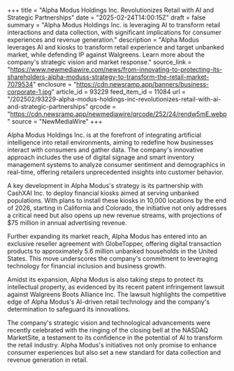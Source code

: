 +++
title = "Alpha Modus Holdings Inc. Revolutionizes Retail with AI and Strategic Partnerships"
date = "2025-02-24T14:00:15Z"
draft = false
summary = "Alpha Modus Holdings Inc. is leveraging AI to transform retail interactions and data collection, with significant implications for consumer experiences and revenue generation."
description = "Alpha Modus leverages AI and kiosks to transform retail experience and target unbanked market, while defending IP against Walgreens. Learn more about the company's strategic vision and market response."
source_link = "https://www.newmediawire.com/news/from-innovating-to-protecting-its-shareholders-alpha-moduss-strategy-to-transform-the-retail-market-7079534"
enclosure = "https://cdn.newsramp.app/banners/business-corporate-1.jpg"
article_id = 93229
feed_item_id = 11084
url = "/202502/93229-alpha-modus-holdings-inc-revolutionizes-retail-with-ai-and-strategic-partnerships"
qrcode = "https://cdn.newsramp.app/newmediawire/qrcode/252/24/rendw5mE.webp"
source = "NewMediaWire"
+++

<p>Alpha Modus Holdings Inc. is at the forefront of integrating artificial intelligence into retail environments, aiming to redefine how businesses interact with consumers and gather data. The company's innovative approach includes the use of digital signage and smart inventory management systems to analyze consumer sentiment and demographics in real-time, offering retailers unprecedented insights into customer behavior.</p><p>A key development in Alpha Modus's strategy is its partnership with CashXAI Inc. to deploy financial kiosks aimed at serving unbanked populations. With plans to install these kiosks in 10,000 locations by the end of 2026, starting in California and Colorado, the initiative not only addresses a critical need but also opens up new revenue streams, with projections of $75 million in annual advertising revenue.</p><p>Further expanding its market reach, Alpha Modus has entered into an exclusive reseller agreement with GlobeTopper, offering digital transaction products to approximately 5.6 million unbanked households in the United States. This move underscores the company's commitment to leveraging technology for financial inclusion and business growth.</p><p>Amidst its expansion, Alpha Modus is also taking steps to protect its intellectual property, as evidenced by its recent patent infringement lawsuit against Walgreens Boots Alliance Inc. The lawsuit highlights the competitive edge of Alpha Modus's AI-driven retail technology and the company's determination to safeguard its innovations.</p><p>The company's strategic vision and technological advancements were recently celebrated with the ringing of the closing bell at the NASDAQ MarketSite, a testament to its confidence in the potential of AI to transform the retail industry. Alpha Modus's initiatives not only promise to enhance consumer experiences but also set a new standard for data collection and revenue generation in retail.</p>